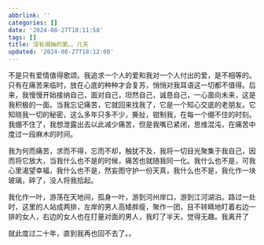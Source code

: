 ```yaml
---
abbrlink: ''
categories: []
date: '2024-08-27T18:11:58'
tags: []
title: 没有烟抽的第。。几天
updated: '2024-08-27T18:12:00'
---
```

不是只有爱情值得歌颂。我追求一个人的爱和我对一个人付出的爱，是不相等的。只有在痛苦来临时，放在心底的种种才会复苏，悄悄对我耳语这一切都不值得。后来，我慢慢开始接纳自己，面对自己，坦然自己，诚恳自己，一心面向未来，这是我积极的一面。当我忘记痛苦，它就回来找我了，它是一个知心交底的老朋友。它知晓我一切的秘密，这么多年只多不少，撕扯，钳制我，在每一个绷不住的时刻。我绷不住了，我想泄露出去以此减少痛苦，但是我嘴已紧闭，思维混沌，在痛苦中度过一段麻木的时间。

我为何而痛苦，求而不得，忘而不却，触犹不及，我将一切目光聚集于我自己，因而将它放大，当我什么也不是的时候，痛苦也就随我同一化。我什么也不是，可我心里渴望幸福，我什么也不是，然妄图守护一份天真，我什么也不是，我化作一块玻璃，碎了，没人将我拾起。

我化作一叶，游荡在天地间，孤身一叶，游到河州岸口，游到江河湖泊。路过一处时，这里的人站成两排，左岸的男人高矮胖瘦，聚作一团，目不转睛地盯着右边一排的女人，右边的女人也在打量对面的男人，我盯了半天，觉得无趣。我离开了

就此度过二十年，直到我再也回不去了。。
